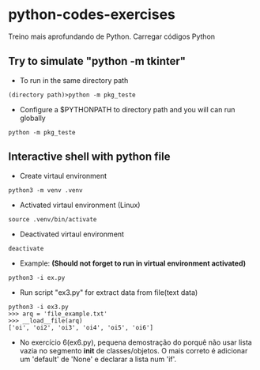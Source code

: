 # python-codes-exercises
Treino mais aprofundando de Python. Carregar códigos Python
## Try to simulate "python -m tkinter"
- To run in the same directory path
```
(directory path)>python -m pkg_teste
```
- Configure a $PYTHONPATH to directory path and you will can run globally
```
python -m pkg_teste
```  
## Interactive shell with python file
- Create virtaul environment
```
python3 -m venv .venv
```
- Activated virtaul environment (Linux)
```
source .venv/bin/activate
```
- Deactivated virtaul environment
```
deactivate
```
- Example: **(Should not forget to run in virtual environment activated)**
```
python3 -i ex.py
```
- Run script "ex3.py" for extract data from file(text data)
```
python3 -i ex3.py
>>> arq = 'file_example.txt'
>>> __load__file(arq)
['oi', 'oi2', 'oi3', 'oi4', 'oi5', 'oi6']
```
- No exercício 6(ex6.py), pequena demostração do porquê não usar lista vazia no segmento __init__ de classes/objetos. O mais correto é adicionar um 'default' de 'None' e declarar a lista num 'if'.
